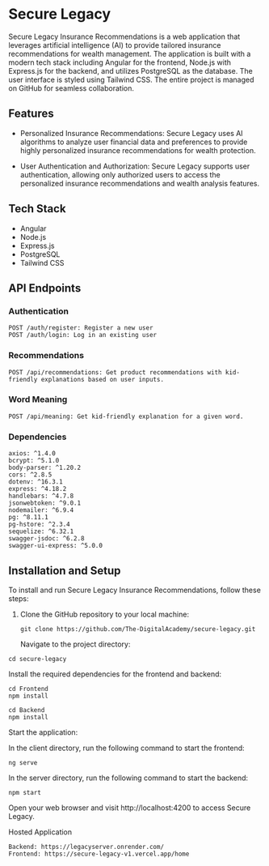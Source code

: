 # Secure Legacy 

Secure Legacy Insurance Recommendations is a web application that leverages artificial intelligence (AI) to provide tailored insurance recommendations for wealth management. The application is built with a modern tech stack including Angular for the frontend, Node.js with Express.js for the backend, and utilizes PostgreSQL as the database. The user interface is styled using Tailwind CSS. The entire project is managed on GitHub for seamless collaboration.

## Features

- Personalized Insurance Recommendations: Secure Legacy uses AI algorithms to analyze user financial data and preferences to provide highly personalized insurance recommendations for wealth protection.

- User Authentication and Authorization: Secure Legacy supports user authentication, allowing only authorized users to access the personalized insurance recommendations and wealth analysis features.

## Tech Stack

- Angular
- Node.js
- Express.js
- PostgreSQL
- Tailwind CSS

## API Endpoints

### Authentication
```
POST /auth/register: Register a new user
POST /auth/login: Log in an existing user
```

### Recommendations
```
POST /api/recommendations: Get product recommendations with kid-friendly explanations based on user inputs.
```

### Word Meaning
```
POST /api/meaning: Get kid-friendly explanation for a given word.
```

### Dependencies
```
axios: ^1.4.0
bcrypt: ^5.1.0
body-parser: ^1.20.2
cors: ^2.8.5
dotenv: ^16.3.1
express: ^4.18.2
handlebars: ^4.7.8
jsonwebtoken: ^9.0.1
nodemailer: ^6.9.4
pg: ^8.11.1
pg-hstore: ^2.3.4
sequelize: ^6.32.1
swagger-jsdoc: ^6.2.8
swagger-ui-express: ^5.0.0
```

## Installation and Setup

To install and run Secure Legacy Insurance Recommendations, follow these steps:

1. Clone the GitHub repository to your local machine:

   ```
   git clone https://github.com/The-DigitalAcademy/secure-legacy.git
   ```

   Navigate to the project directory:

```
cd secure-legacy

```
Install the required dependencies for the frontend and backend:

```
cd Frontend
npm install
```

```
cd Backend
npm install
```

Start the application:

In the client directory, run the following command to start the frontend:

```
ng serve
```
In the server directory, run the following command to start the backend:
```
npm start
```
Open your web browser and visit http://localhost:4200 to access Secure Legacy.

Hosted Application
```
Backend: https://legacyserver.onrender.com/
Frontend: https://secure-legacy-v1.vercel.app/home
```



